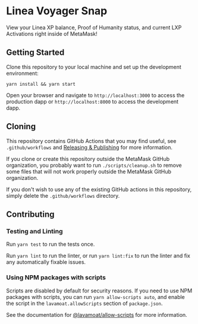 # Linea Voyager Snap

View your Linea XP balance, Proof of Humanity status, and current LXP Activations right inside of MetaMask!

## Getting Started

Clone this repository to your local machine and set up the development environment:

```shell
yarn install && yarn start
```

Open your browser and navigate to `http://localhost:3000` to access the production dapp or `http://localhost:8000` to access the development dapp.

## Cloning

This repository contains GitHub Actions that you may find useful, see
`.github/workflows` and 
[Releasing & Publishing](https://github.com/MetaMask/template-snap-monorepo/edit/main/README.md#releasing--publishing) 
for more information.

If you clone or create this repository outside the MetaMask GitHub organization,
you probably want to run `./scripts/cleanup.sh` to remove some files that will
not work properly outside the MetaMask GitHub organization.

If you don't wish to use any of the existing GitHub actions in this repository,
simply delete the `.github/workflows` directory.

## Contributing

### Testing and Linting

Run `yarn test` to run the tests once.

Run `yarn lint` to run the linter, or run `yarn lint:fix` to run the linter and
fix any automatically fixable issues.

### Using NPM packages with scripts

Scripts are disabled by default for security reasons. If you need to use NPM
packages with scripts, you can run `yarn allow-scripts auto`, and enable the
script in the `lavamoat.allowScripts` section of `package.json`.

See the documentation for [@lavamoat/allow-scripts](https://github.com/LavaMoat/LavaMoat/tree/main/packages/allow-scripts)
for more information.
